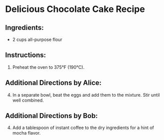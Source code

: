 # Delicious Chocolate Cake Recipe

## Ingredients:
- 2 cups all-purpose flour

## Instructions:
1. Preheat the oven to 375°F (190°C).

## Additional Directions by Alice:
4. In a separate bowl, beat the eggs and add them to the mixture. Stir until well combined.


## Additional Directions by Bob:
4. Add a tablespoon of instant coffee to the dry ingredients for a hint of mocha flavor.
